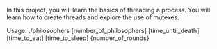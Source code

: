In this project, you will learn the basics of threading a process.
You will learn how to create threads and explore the use of mutexes.

Usage: ./philosophers [number_of_philosophers] [time_until_death] [time_to_eat] [time_to_sleep] {number_of_rounds}
